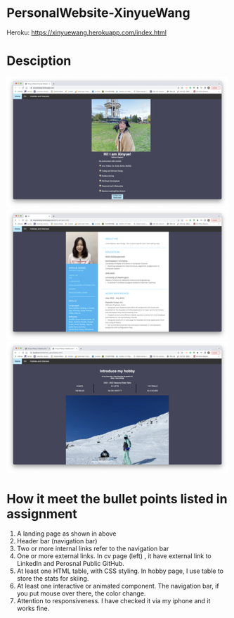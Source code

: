 # PersonalWebsite-XinyueWang
Heroku: https://xinyuewang.herokuapp.com/index.html

# Desciption
![home page](image/home_page.png)
![cv page](image/cv_page.png)
![hobby page](image/hobby_page.png)

# How it meet the bullet points listed in assignment
1. A landing page as shown in above
2. Header bar (navigation bar)
3. Two or more internal links refer to the navigation bar
4. One or more external links. In cv page (left) , it have external link to LinkedIn and Perosnal Public GitHub. 
5. At least one HTML table, with CSS styling. In hobby page, I use table to store the stats for skiing.
6. At least one interactive or animated component. The navigation bar, if you put mouse over there, the color change.
7. Attention to responsiveness. I have checked it via my iphone and it works fine. 
